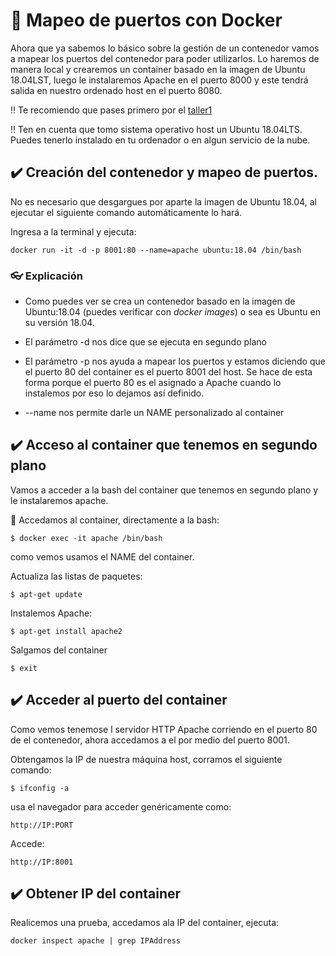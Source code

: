 # :whale: Mapeo de puertos con Docker

Ahora que ya sabemos lo básico sobre la gestión de un contenedor vamos a mapear los puertos del contenedor para poder utilizarlos. Lo haremos de manera local y crearemos un container basado en la imagen de Ubuntu 18.04LST, luego le instalaremos Apache en el puerto 8000 y este tendrá salida en nuestro ordenado host en el puerto 8080.



:bangbang: Te recomiendo que pases primero por el [taller1](taller1.md)

:bangbang: Ten en cuenta que tomo sistema operativo host un Ubuntu 18.04LTS. Puedes tenerlo instalado en tu ordenador o en algun servicio de la nube.

## :heavy_check_mark: Creación del contenedor y mapeo de puertos. 

No es necesario que desgargues por aparte la imagen de Ubuntu 18.04, al ejecutar el siguiente comando automáticamente lo hará.

Ingresa a la terminal y ejecuta:
```
docker run -it -d -p 8001:80 --name=apache ubuntu:18.04 /bin/bash
```
### :eyeglasses: Explicación
 - Como puedes ver se crea un contenedor basado en la imagen de Ubuntu:18.04 (puedes verificar con *docker images*) o sea es Ubuntu en su versión 18.04.

- El parámetro -d nos dice que se ejecuta en segundo plano 

- El parámetro -p nos ayuda a mapear los puertos y estamos diciendo que el puerto 80 del container es el puerto 8001 del host. Se hace de esta forma porque el puerto 80 es el asignado a Apache cuando lo instalemos por eso lo dejamos así definido.

- --name nos permite darle un NAME  personalizado al container

## :heavy_check_mark: Acceso al container que tenemos en segundo plano
Vamos a acceder a la bash del container que tenemos en segundo plano y le instalaremos apache.

:wrench: Accedamos al container, directamente a la bash:
```
$ docker exec -it apache /bin/bash
```
como vemos usamos el NAME del container.

Actualiza las listas de paquetes:
```
$ apt-get update
```
Instalemos Apache:
```
$ apt-get install apache2
```
Salgamos del container
```
$ exit
```

## :heavy_check_mark: Acceder al puerto del container
Como vemos tenemose l servidor HTTP Apache corriendo en el puerto 80 de el contenedor, ahora accedamos a el por medio del puerto 8001.

Obtengamos la IP de nuestra máquina host, corramos el siguiente comando:
```
$ ifconfig -a 
```

usa el navegador para acceder genéricamente como:
```
http://IP:PORT
```
Accede:
```
http://IP:8001
```

## :heavy_check_mark:  Obtener IP del container
Realicemos una prueba, accedamos ala IP del container, ejecuta:
```
docker inspect apache | grep IPAddress
```